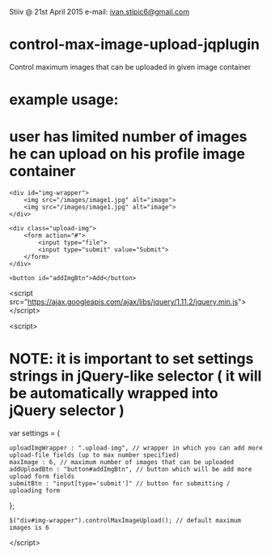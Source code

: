 Stiiv @ 21st April 2015
e-mail: ivan.stipic6@gmail.com

# control-max-image-upload-jqplugin
Control maximum images that can be uploaded in given image container


# example usage:
  # user has limited number of images he can upload on his profile image container

<!DOCTYPE html>
<html lang="en">
<head>
	<meta charset="UTF-8">
	<title>Control max image upload plugin</title>
</head>
<body>

	<div id="img-wrapper">
		<img src="/images/image1.jpg" alt="image">
		<img src="/images/image1.jpg" alt="image">
	</div>

	<div class="upload-img">
		<form action="#">
			<input type="file">
			<input type="submit" value="Submit">
		</form>
	</div>

	<button id="addImgBtn">Add</button>

	
&lt;script src="https://ajax.googleapis.com/ajax/libs/jquery/1.11.2/jquery.min.js"&gt; &lt;/script&gt;
<script src="controlMaxImageUpload.js"></script>
	
&lt;script&gt;

# NOTE: it is important to set settings strings in jQuery-like selector ( it will be automatically wrapped into jQuery selector )
  var settings = {
    
    uploadImgWrapper : ".upload-img", // wrapper in which you can add more upload-file fields (up to max number specified)
    maxImage : 6, // maximum number of images that can be uploaded
    addUploadBtn : "button#addImgBtn", // button which will be add more upload form fields
    submitBtn : "input[type='submit']" // button for submitting / uploading form
  
  };

	$("div#img-wrapper").controlMaxImageUpload(); // default maximum images is 6
&lt;/script&gt;
</body>
</html>
